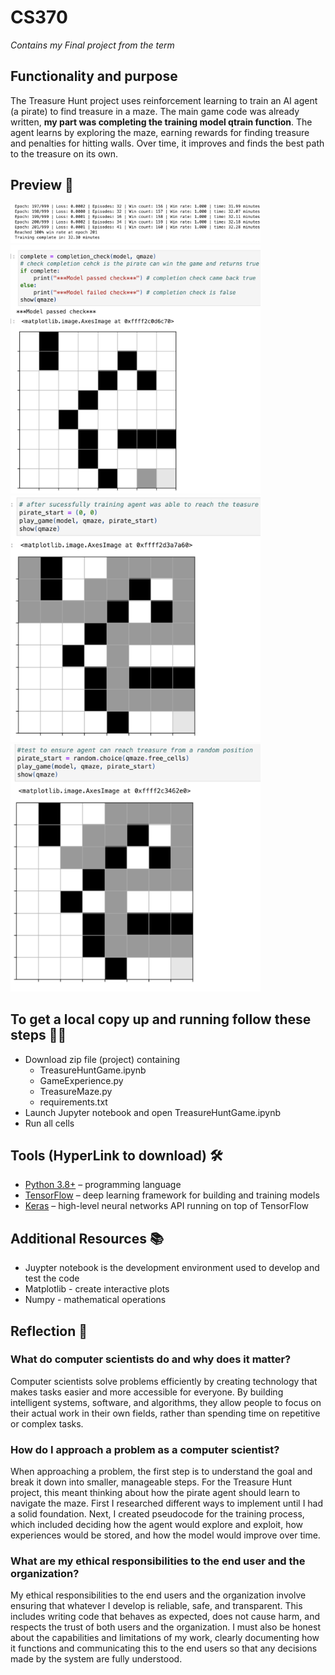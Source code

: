 # CS370
*Contains my Final project from the term*

## Functionality and purpose
The Treasure Hunt project uses reinforcement learning to train an AI agent (a pirate) to find treasure in a maze. The main game code was already written, **my part was completing the training model qtrain function**. The agent learns by exploring the maze, earning rewards for finding treasure and penalties for hitting walls. Over time, it improves and finds the best path to the treasure on its own.

## Preview 👀
<img src="Preview/example0.png" width="400"/>
<img src="Preview/example1.png" width="400"/>
<img src="Preview/example2.png" width="400"/>
<img src="Preview/example3.png" width="400"/>


## To get a local copy up and running follow these steps 🏃💨 
- Download zip file (project) containing 
  - TreasureHuntGame.ipynb
  - GameExperience.py
  - TreasureMaze.py
  - requirements.txt
- Launch Jupyter notebook and open TreasureHuntGame.ipynb
- Run all cells

## Tools (HyperLink to download) 🛠️
  - [Python 3.8+](https://www.python.org/downloads/) – programming language
  - [TensorFlow](https://www.tensorflow.org/install) – deep learning framework for building and training models  
  - [Keras](https://keras.io/getting_started/) – high-level neural networks API running on top of TensorFlow 
 

## Additional Resources 📚
- Juypter notebook is the development environment used to develop and test the code
- Matplotlib - create interactive plots 
- Numpy - mathematical operations

## Reflection 📝
### **What do computer scientists do and why does it matter?**

Computer scientists solve problems efficiently by creating technology that makes tasks easier and more accessible for everyone. By building intelligent systems, software, and algorithms, they allow people to focus on their actual work in their own fields, rather than spending time on repetitive or complex tasks.

### **How do I approach a problem as a computer scientist?**

When approaching a problem, the first step is to understand the goal and break it down into smaller, manageable steps. For the Treasure Hunt project, this meant thinking about how the pirate agent should learn to navigate the maze. First I researched different ways to implement until I had a solid foundation. Next, I created pseudocode for the training process, which included deciding how the agent would explore and exploit, how experiences would be stored, and how the model would improve over time. 

### **What are my ethical responsibilities to the end user and the organization?**

My ethical responsibilities to the end users and the organization involve ensuring that whatever I develop is reliable, safe, and transparent. This includes writing code that behaves as expected, does not cause harm, and respects the trust of both users and the organization. I must also be honest about the capabilities and limitations of my work, clearly documenting how it functions and communicating this to the end users so that any decisions made by the system are fully understood.
